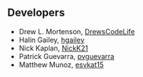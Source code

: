 ## Developers

* Drew L. Mortenson, [DrewsCodeLife](https://github.com/DrewsCodeLife)
* Halin Gailey, [hgailey](https://github.com/hgailey)
* Nick Kaplan, [NickK21](https://github.com/NickK21)
* Patrick Guevarra, [pvguevarra](https://github.com/pvguevarra)
* Matthew Munoz, [esvkat15](https://github.com/esvkat15)
